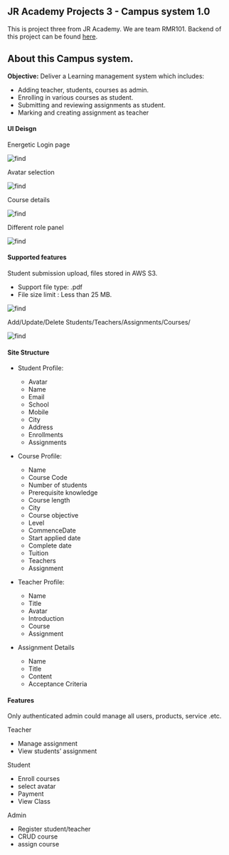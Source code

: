 ## JR Academy Projects 3 - Campus system 1.0 

This is project three from JR Academy. We are team RMR101.
Backend of this project can be found [here](https://github.com/rmr101/campus-backend).

## About this Campus system.

**Objective:** Deliver a Learning management system which includes:
- Adding teacher, students, courses as admin.
- Enrolling in various courses as student.
- Submitting and reviewing assignments as student.
- Marking and creating assignment as teacher

#### UI Deisgn 

Energetic Login page

![find](readme_img/login.png)


Avatar selection

![find](readme_img/avatar-selection.png)

Course details

![find](readme_img/course-detail.png)

Different role panel

![find](readme_img/role-panel.png)

#### Supported features

Student submission upload, files stored in AWS S3.

- Support file type: .pdf
- File size limit : Less than 25 MB.

![find](readme_img/upload.png)


Add/Update/Delete Students/Teachers/Assignments/Courses/

![find](readme_img/update-popup.png)


#### Site Structure

- Student Profile:
	- Avatar
	- Name
	- Email
	- School
	- Mobile
	- City
	- Address
	- Enrollments
	- Assignments
  
- Course Profile:
	- Name
	- Course Code
	- Number of students
	- Prerequisite knowledge
	- Course length
	- City
	- Course objective
	- Level
	- CommenceDate
	- Start applied date
	- Complete date
	- Tuition
	- Teachers
	- Assignment
  
- Teacher Profile:
	- Name
	- Title
	- Avatar
	- Introduction
	- Course
	- Assignment
  
- Assignment Details
	- Name
	- Title
	- Content
	- Acceptance Criteria

#### Features

Only authenticated admin could manage all users, products, service .etc.

Teacher
- Manage assignment
- View students’ assignment

Student
- Enroll courses
- select avatar
- Payment
- View Class

Admin
- Register student/teacher
- CRUD course
- assign course